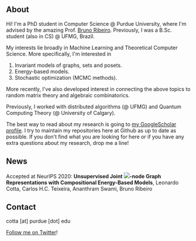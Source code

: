 ## About

Hi! I'm a PhD student in Computer Science @ Purdue University, where I'm advised by the amazing Prof. [Bruno Ribeiro](https://www.cs.purdue.edu/homes/ribeirob/). Previously, I was a B.Sc. student (also in CS) @ UFMG, Brazil.

My interests lie broadly in Machine Learning and Theoretical Computer Science. More specifically, I'm interested in 

  1. Invariant models of graphs, sets and posets.
  2. Energy-based models.
  3. Stochastic optimization (MCMC methods).

More recently, I've also developed interest in connecting the above topics to random matrix theory and algebraic combinatorics.

Previously, I worked with distributed algorithms (@ UFMG) and Quantum Computing Theory (@ University of Calgary).

The best way to read about my research is going to [my GoogleScholar profile](https://goo.gl/zrNQue). I try to maintain my repositories here at Github as up to date as possible. If you don't find what you are looking for here or if you have any extra questions about my research, drop me a line!

## News

Accepted at NeurIPS 2020: **Unsupervised Joint <img src="https://render.githubusercontent.com/render/math?math=k">-node Graph Representations with Compositional Energy-Based Models**, Leonardo Cotta, Carlos H.C. Teixeira, Ananthram Swami, Bruno Ribeiro

## Contact

cotta [at] purdue [dot] edu

[Follow me on Twitter](https://twitter.com/cottascience)!
